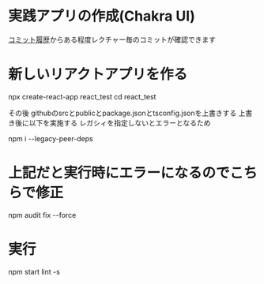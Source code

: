 # 実践アプリの作成(Chakra UI)
[コミット履歴](https://github.com/reachscript-jak/react-intermediate-practice-app/commits/main)からある程度レクチャー毎のコミットが確認できます

# 新しいリアクトアプリを作る
npx create-react-app react_test
cd react_test

その後 githubのsrcとpublicとpackage.jsonとtsconfig.jsonを上書きする
上書き後に以下を実施する
レガシィを指定しないとエラーとなるため

npm i --legacy-peer-deps

# 上記だと実行時にエラーになるのでこちらで修正
npm audit fix --force
# 実行
npm start lint -s